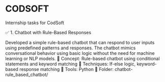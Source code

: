 # CODSOFT
Internship tasks for CodSoft

✅ 1. Chatbot with Rule-Based Responses

Developed a simple rule-based chatbot that can respond to user inputs using predefined patterns and responses. The chatbot mimics conversational behavior using basic logic without the need for machine learning or NLP models.
📁 Concept: Rule-based chatbot using conditional statements and keyword matching
🧠 Techniques: If-else logic, keyword-based response matching
🔧 Tools: Python
📂 Folder: chatbot-rule_based_chatbot/
